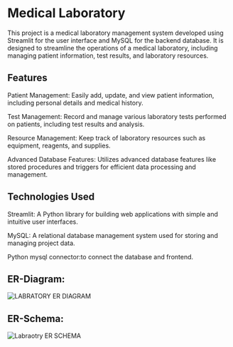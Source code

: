 # Medical Laboratory 
This project is a medical laboratory management system developed using Streamlit for the user interface and MySQL for the backend database. It is designed to streamline the operations of a medical laboratory, including managing patient information, test results, and laboratory resources.

## Features
Patient Management: Easily add, update, and view patient information, including personal details and medical history.

Test Management: Record and manage various laboratory tests performed on patients, including test results and analysis.

Resource Management: Keep track of laboratory resources such as equipment, reagents, and supplies.

Advanced Database Features: Utilizes advanced database features like stored procedures and triggers for efficient data processing and management.

## Technologies Used
Streamlit: A Python library for building web applications with simple and intuitive user interfaces.

MySQL: A relational database management system used for storing and managing project data.

Python mysql connector:to connect the database and frontend.

## ER-Diagram:

![LABRATORY ER DIAGRAM](https://github.com/Paramesh555/MedicalLaboratory/assets/103727256/f26312f6-42b4-417c-9506-48819b4bcb39)

## ER-Schema:

![Labraotry ER SCHEMA](https://github.com/Paramesh555/MedicalLaboratory/assets/103727256/7843d961-8fbb-478a-a2d4-0a51a939f000)
